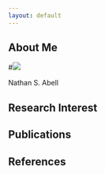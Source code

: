 ```yaml
---
layout: default
---
```


## About Me

#<img class="profile-picture" src="sherlock.jpg">

Nathan S. Abell

## Research Interest

## Publications

## References
